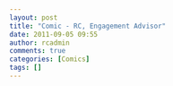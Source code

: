 ```yaml
---
layout: post
title: "Comic - RC, Engagement Advisor"
date: 2011-09-05 09:55
author: rcadmin
comments: true
categories: [Comics]
tags: []
---
```

<a href="http://bitsmack.com/comics/2011/09/05/comic-rc-engagement-advisor/"><img src="http://dl.bitsmack.com/uploads/2011/09/20110905.jpg" alt="" title="Next up, how to pretend you have an opinion on decorations."  class="alignnone size-full wp-image-2269" /></a>
